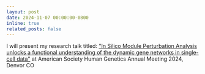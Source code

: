 ```yaml
---
layout: post
date: 2024-11-07 00:00:00-0800
inline: true
related_posts: false
---
```


I will present my research talk titled: ["In Silico Module Perturbation Analysis unlocks a functional understanding of the dynamic gene networks in single-cell data"](https://raw.githubusercontent.com/rootze/rootze.github.io/refs/heads/master/assets/img/Conference/ASHG2024.png) at American Society Human Genetics Annual Meeting 2024, Denvor CO  
